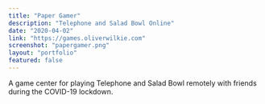 ```yaml
---
title: "Paper Gamer"
description: "Telephone and Salad Bowl Online"
date: "2020-04-02"
link: "https://games.oliverwilkie.com"
screenshot: "papergamer.png"
layout: "portfolio"
featured: false
---
```


A game center for playing Telephone and Salad Bowl remotely with friends during the COVID-19 lockdown.

